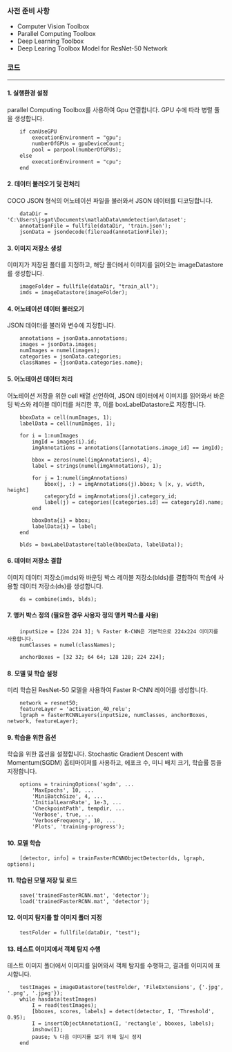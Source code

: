 ### 사전 준비 사항 
- Computer Vision Toolbox
- Parallel Computing Toolbox
- Deep Learning Toolbox
- Deep Learing Toolbox Model for ResNet-50 Network
  
### 코드
-----

#### 1. 실행환경 설정
parallel Computing Toolbox를 사용하여 Gpu 연결합니다. GPU 수에 따라 병렬 풀을 생성합니다.

        if canUseGPU
            executionEnvironment = "gpu";
            numberOfGPUs = gpuDeviceCount;
            pool = parpool(numberOfGPUs);
        else
            executionEnvironment = "cpu";
        end

#### 2. 데이터 불러오기 및 전처리
COCO JSON 형식의 어노테이션 파일을 불러와서 JSON 데이터를 디코딩합니다.

        dataDir = 'C:\Users\jsgat\Documents\matlabData\mmdetection\dataset';
        annotationFile = fullfile(dataDir, 'train.json');
        jsonData = jsondecode(fileread(annotationFile));


#### 3. 이미지 저장소 생성
이미지가 저장된 폴더를 지정하고, 해당 폴더에서 이미지를 읽어오는 imageDatastore를 생성합니다.
        
        imageFolder = fullfile(dataDir, "train_all");
        imds = imageDatastore(imageFolder);
        
#### 4. 어노테이션 데이터 불러오기
JSON 데이터를 불러와 변수에 지정합니다.
        
        annotations = jsonData.annotations;
        images = jsonData.images;
        numImages = numel(images);
        categories = jsonData.categories;
        classNames = {jsonData.categories.name};

#### 5. 어노테이션 데이터 처리
어노테이션 저장을 위한 cell 배열 선언하여, JSON 데이터에서 이미지를 읽어와서 바운딩 박스와 레이블 데이터를 처리한 후, 이를 boxLabelDatastore로 저장합니다.
        
        bboxData = cell(numImages, 1);
        labelData = cell(numImages, 1);
        
        for i = 1:numImages
            imgId = images(i).id;
            imgAnnotations = annotations([annotations.image_id] == imgId);
            
            bbox = zeros(numel(imgAnnotations), 4);
            label = strings(numel(imgAnnotations), 1);
            
            for j = 1:numel(imgAnnotations)
                bbox(j, :) = imgAnnotations(j).bbox; % [x, y, width, height]
                categoryId = imgAnnotations(j).category_id;
                label(j) = categories([categories.id] == categoryId).name;
            end
        
            bboxData{i} = bbox;
            labelData{i} = label;
        end
        
        blds = boxLabelDatastore(table(bboxData, labelData));


#### 6. 데이터 저장소 결합
이미지 데이터 저장소(imds)와 바운딩 박스 레이블 저장소(blds)를 결합하여 학습에 사용할 데이터 저장소(ds)를 생성합니다.
        
        ds = combine(imds, blds);

#### 7. 앵커 박스 정의 (필요한 경우 사용자 정의 앵커 박스를 사용)
        
        inputSize = [224 224 3]; % Faster R-CNN은 기본적으로 224x224 이미지를 사용합니다.
        numClasses = numel(classNames);

        anchorBoxes = [32 32; 64 64; 128 128; 224 224];

#### 8.  모델 및 학습 설정
미리 학습된 ResNet-50 모델을 사용하여 Faster R-CNN 레이어를 생성합니다.
        
        network = resnet50;
        featureLayer = 'activation_40_relu';
        lgraph = fasterRCNNLayers(inputSize, numClasses, anchorBoxes, network, featureLayer);

#### 9. 학습을 위한 옵션
학습을 위한 옵션을 설정합니다. Stochastic Gradient Descent with Momentum(SGDM) 옵티마이저를 사용하고, 에포크 수, 미니 배치 크기, 학습률 등을 지정합니다.

        options = trainingOptions('sgdm', ...
            'MaxEpochs', 10, ...
            'MiniBatchSize', 4, ...
            'InitialLearnRate', 1e-3, ...
            'CheckpointPath', tempdir, ...
            'Verbose', true, ...
            'VerboseFrequency', 10, ...
            'Plots', 'training-progress');

#### 10. 모델 학습

        [detector, info] = trainFasterRCNNObjectDetector(ds, lgraph, options);

#### 11. 학습된 모델 저장 및 로드

        save('trainedFasterRCNN.mat', 'detector');
        load('trainedFasterRCNN.mat', 'detector');

#### 12. 이미지 탐지를 할 이미지 폴더 지정
        testFolder = fullfile(dataDir, "test");

#### 13. 테스트 이미지에서 객체 탐지 수행
테스트 이미지 폴더에서 이미지를 읽어와서 객체 탐지를 수행하고, 결과를 이미지에 표시합니다.

        testImages = imageDatastore(testFolder, 'FileExtensions', {'.jpg', '.png', '.jpeg'});
        while hasdata(testImages)
            I = read(testImages);
            [bboxes, scores, labels] = detect(detector, I, 'Threshold', 0.95);
            I = insertObjectAnnotation(I, 'rectangle', bboxes, labels);
            imshow(I);
            pause; % 다음 이미지를 보기 위해 일시 정지
        end
